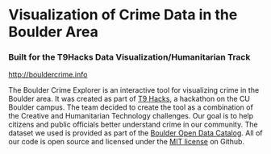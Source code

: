# Visualization of Crime Data in the Boulder Area

### Built for the T9Hacks Data Visualization/Humanitarian Track

http://bouldercrime.info

The Boulder Crime Explorer is an interactive tool for visualizing crime in the Boulder area. It was created as part of [T9 Hacks](http://t9hacks.org), a hackathon on the CU Boulder campus. The team decided to create the tool as a combination of the Creative and Humanitarian Technology challenges. Our goal is to help citizens and public officials better understand crime in our community. The dataset we used is provided as part of the [Boulder Open Data Catalog](https://bouldercolorado.gov/open-data). All of our code is open source and licensed under the [MIT license](https://github.com/BoulderCrimeData/BoulderCrimeData/blob/master/LICENSE) on Github.

